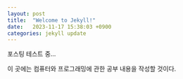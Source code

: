 ```yaml
---
layout: post
title:  "Welcome to Jekyll!"
date:   2023-11-17 15:38:03 +0900
categories: jekyll update
---
```


포스팅 테스트 중...

이 곳에는 컴퓨터와 프로그래밍에 관한 공부 내용을 작성할 것이다.
